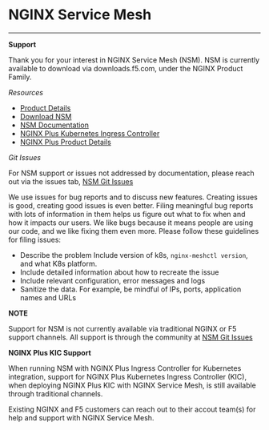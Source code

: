 # NGINX Service Mesh
---

**Support**

Thank you for your interest in NGINX Service Mesh (NSM).  NSM is currently
available to download via downloads.f5.com, under the NGINX Product Family.

*Resources* 

- [Product Details](https://www.nginx.com/nginx-service-mesh)
- [Download NSM](https://downloads.f5.com/esd/product.jsp?sw=NGINX-Public&pro=NGINX_Service_Mesh)
- [NSM Documentation](https://docs.nginx.com/nginx-service-mesh)
- [NGINX Plus Kubernetes Ingress Controller](https://www.nginx.com/products/nginx/kubernetes-ingress-controller/)
- [NGINX Plus Product Details]( https://www.nginx.com/products/nginx/)

*Git Issues* 

For NSM support or issues not addressed by documentation, please reach out
via the issues tab, [NSM Git
Issues](https://github.com/nginxinc/nginx-service-mesh/issues)

We use issues for bug reports and to discuss new features. 
Creating issues is good, creating good issues is even better. 
Filing meaningful bug reports with lots of information in them helps us
figure out what to fix when and how it impacts our users. We like bugs
because it means people are using our code, and we like fixing them even
more. Please follow these guidelines for filing issues:

* Describe the problem Include version of k8s, `nginx-meshctl version`, and what K8s platform. 
* Include detailed information about how to recreate the issue 
* Include relevant configuration, error messages and logs 
* Sanitize the data. For example, be mindful of IPs, ports, application names and URLs

**NOTE**

Support for NSM is not currently available via traditional NGINX or F5
support channels.  All support is through the community at [NSM Git
Issues](https://github.com/nginxinc/nginx-service-mesh/issues)

**NGINX Plus KIC Support**

When running NSM with NGINX Plus Ingress Controller for Kubernetes
integration, support for NGINX Plus Kubernetes Ingress Controller (KIC),
when deploying NGINX Plus KIC with NGINX Service Mesh, is still available
through traditional channels.

Existing NGINX and F5 customers can reach out to their accout team(s) for
help and support with NGINX Service Mesh.

